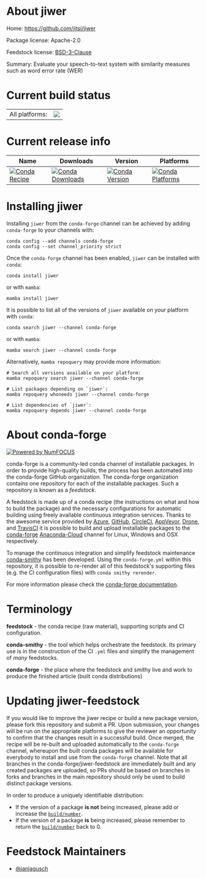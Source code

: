 About jiwer
===========

Home: https://github.com/jitsi/jiwer

Package license: Apache-2.0

Feedstock license: [BSD-3-Clause](https://github.com/conda-forge/jiwer-feedstock/blob/main/LICENSE.txt)

Summary: Evaluate your speech-to-text system with similarity measures such as word error rate (WER)

Current build status
====================


<table><tr><td>All platforms:</td>
    <td>
      <a href="https://dev.azure.com/conda-forge/feedstock-builds/_build/latest?definitionId=17989&branchName=main">
        <img src="https://dev.azure.com/conda-forge/feedstock-builds/_apis/build/status/jiwer-feedstock?branchName=main">
      </a>
    </td>
  </tr>
</table>

Current release info
====================

| Name | Downloads | Version | Platforms |
| --- | --- | --- | --- |
| [![Conda Recipe](https://img.shields.io/badge/recipe-jiwer-green.svg)](https://anaconda.org/conda-forge/jiwer) | [![Conda Downloads](https://img.shields.io/conda/dn/conda-forge/jiwer.svg)](https://anaconda.org/conda-forge/jiwer) | [![Conda Version](https://img.shields.io/conda/vn/conda-forge/jiwer.svg)](https://anaconda.org/conda-forge/jiwer) | [![Conda Platforms](https://img.shields.io/conda/pn/conda-forge/jiwer.svg)](https://anaconda.org/conda-forge/jiwer) |

Installing jiwer
================

Installing `jiwer` from the `conda-forge` channel can be achieved by adding `conda-forge` to your channels with:

```
conda config --add channels conda-forge
conda config --set channel_priority strict
```

Once the `conda-forge` channel has been enabled, `jiwer` can be installed with `conda`:

```
conda install jiwer
```

or with `mamba`:

```
mamba install jiwer
```

It is possible to list all of the versions of `jiwer` available on your platform with `conda`:

```
conda search jiwer --channel conda-forge
```

or with `mamba`:

```
mamba search jiwer --channel conda-forge
```

Alternatively, `mamba repoquery` may provide more information:

```
# Search all versions available on your platform:
mamba repoquery search jiwer --channel conda-forge

# List packages depending on `jiwer`:
mamba repoquery whoneeds jiwer --channel conda-forge

# List dependencies of `jiwer`:
mamba repoquery depends jiwer --channel conda-forge
```


About conda-forge
=================

[![Powered by
NumFOCUS](https://img.shields.io/badge/powered%20by-NumFOCUS-orange.svg?style=flat&colorA=E1523D&colorB=007D8A)](https://numfocus.org)

conda-forge is a community-led conda channel of installable packages.
In order to provide high-quality builds, the process has been automated into the
conda-forge GitHub organization. The conda-forge organization contains one repository
for each of the installable packages. Such a repository is known as a *feedstock*.

A feedstock is made up of a conda recipe (the instructions on what and how to build
the package) and the necessary configurations for automatic building using freely
available continuous integration services. Thanks to the awesome service provided by
[Azure](https://azure.microsoft.com/en-us/services/devops/), [GitHub](https://github.com/),
[CircleCI](https://circleci.com/), [AppVeyor](https://www.appveyor.com/),
[Drone](https://cloud.drone.io/welcome), and [TravisCI](https://travis-ci.com/)
it is possible to build and upload installable packages to the
[conda-forge](https://anaconda.org/conda-forge) [Anaconda-Cloud](https://anaconda.org/)
channel for Linux, Windows and OSX respectively.

To manage the continuous integration and simplify feedstock maintenance
[conda-smithy](https://github.com/conda-forge/conda-smithy) has been developed.
Using the ``conda-forge.yml`` within this repository, it is possible to re-render all of
this feedstock's supporting files (e.g. the CI configuration files) with ``conda smithy rerender``.

For more information please check the [conda-forge documentation](https://conda-forge.org/docs/).

Terminology
===========

**feedstock** - the conda recipe (raw material), supporting scripts and CI configuration.

**conda-smithy** - the tool which helps orchestrate the feedstock.
                   Its primary use is in the construction of the CI ``.yml`` files
                   and simplify the management of *many* feedstocks.

**conda-forge** - the place where the feedstock and smithy live and work to
                  produce the finished article (built conda distributions)


Updating jiwer-feedstock
========================

If you would like to improve the jiwer recipe or build a new
package version, please fork this repository and submit a PR. Upon submission,
your changes will be run on the appropriate platforms to give the reviewer an
opportunity to confirm that the changes result in a successful build. Once
merged, the recipe will be re-built and uploaded automatically to the
`conda-forge` channel, whereupon the built conda packages will be available for
everybody to install and use from the `conda-forge` channel.
Note that all branches in the conda-forge/jiwer-feedstock are
immediately built and any created packages are uploaded, so PRs should be based
on branches in forks and branches in the main repository should only be used to
build distinct package versions.

In order to produce a uniquely identifiable distribution:
 * If the version of a package **is not** being increased, please add or increase
   the [``build/number``](https://docs.conda.io/projects/conda-build/en/latest/resources/define-metadata.html#build-number-and-string).
 * If the version of a package **is** being increased, please remember to return
   the [``build/number``](https://docs.conda.io/projects/conda-build/en/latest/resources/define-metadata.html#build-number-and-string)
   back to 0.

Feedstock Maintainers
=====================

* [@janjagusch](https://github.com/janjagusch/)

